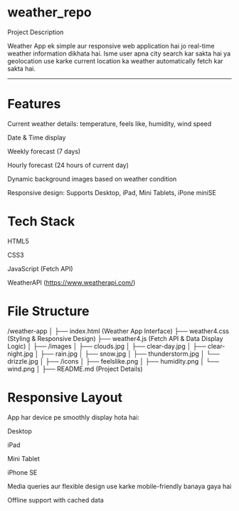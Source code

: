 # weather_repo
Project Description

Weather App ek simple aur responsive web application hai jo real-time weather information dikhata hai. Isme user apna city search kar sakta hai ya geolocation use karke current location ka weather automatically fetch kar sakta hai.


---

# Features

Current weather details: temperature, feels like, humidity, wind speed

Date & Time display

Weekly forecast (7 days)

Hourly forecast (24 hours of current day)

Dynamic background images based on weather condition

Responsive design: Supports Desktop, iPad, Mini Tablets, iPone miniSE

# Tech Stack

HTML5

CSS3

JavaScript (Fetch API)

WeatherAPI (https://www.weatherapi.com/)


# File Structure

/weather-app
│
├── index.html (Weather App Interface)
├── weather4.css (Styling & Responsive Design)
├── weather4.js (Fetch API & Data Display Logic)
│
├── /images
│   ├── clouds.jpg
│   ├── clear-day.jpg
│   ├── clear-night.jpg
│   ├── rain.jpg
│   ├── snow.jpg
│   ├── thunderstorm.jpg
│   └── drizzle.jpg
│
├── /icons
│   ├── feelslike.png
│   ├── humidity.png
│   └── wind.png
│
├── README.md (Project Details)

# Responsive Layout

App har device pe smoothly display hota hai:

Desktop

iPad

Mini Tablet

iPhone SE

 Media queries aur flexible design use karke mobile-friendly banaya gaya hai

Offline support with cached data

